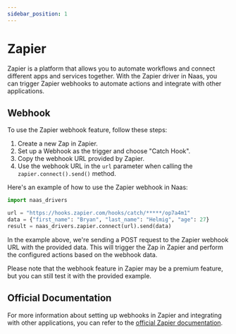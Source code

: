```yaml
---
sidebar_position: 1
---
```


# Zapier

Zapier is a platform that allows you to automate workflows and connect different apps and services together. With the Zapier driver in Naas, you can trigger Zapier webhooks to automate actions and integrate with other applications.

## Webhook

To use the Zapier webhook feature, follow these steps:

1. Create a new Zap in Zapier.
2. Set up a Webhook as the trigger and choose "Catch Hook".
3. Copy the webhook URL provided by Zapier.
4. Use the webhook URL in the `url` parameter when calling the `zapier.connect().send()` method.

Here's an example of how to use the Zapier webhook in Naas:

```python
import naas_drivers

url = "https://hooks.zapier.com/hooks/catch/*****/op7a4m1"
data = {"first_name": "Bryan", "last_name": "Helmig", "age": 27}
result = naas_drivers.zapier.connect(url).send(data)
```

In the example above, we're sending a POST request to the Zapier webhook URL with the provided data. This will trigger the Zap in Zapier and perform the configured actions based on the webhook data.

Please note that the webhook feature in Zapier may be a premium feature, but you can still test it with the provided example.

## Official Documentation

For more information about setting up webhooks in Zapier and integrating with other applications, you can refer to the [official Zapier documentation](https://zapier.com/help/doc/how-get-started-webhooks-zapier).